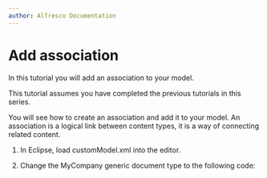 ```yaml
---
author: Alfresco Documentation
---
```


# Add association

In this tutorial you will add an association to your model.

This tutorial assumes you have completed the previous tutorials in this series.

You will see how to create an association and add it to your model. An association is a logical link between content types, it is a way of connecting related content.

1.  In Eclipse, load customModel.xml into the editor.

2.  Change the MyCompany generic document type to the following code:

    <!-- Enterprise-wide generic document type --\> <type name="my:doc"\> <title\>MyCompany Generic Document</title\> <parent\>cm:content</parent\> <associations\> <association name="my:relatedDocuments"\> <title\>Related Documents</title\> <source\> <mandatory\>false</mandatory\> <many\>true</many\> </source\> <target\> <class\>my:doc</class\> <mandatory\>false</mandatory\> <many\>true</many\> </target\> </association\> </associations\> </type\>

3.  Right-click the build.xml file in the Eclipse Package Explorer and select **Run As** \> **Ant Build** to build the JAR containing the model and deploy it.

4.  You will now need to restart Alfresco.


The association has been created and deployed.

**Parent topic:**[Content Model Tutorials](../concepts/dev-extensions-content-models-tutorials-intro.md)

